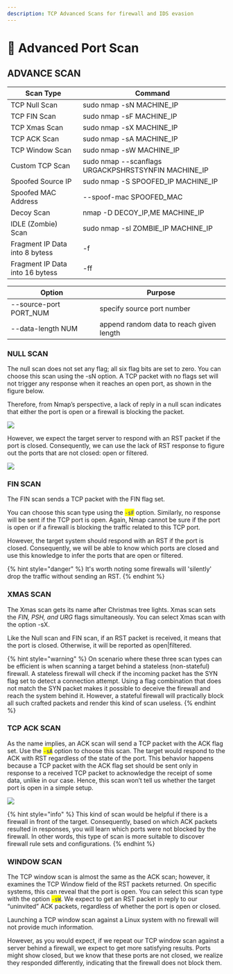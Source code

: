 ```yaml
---
description: TCP Advanced Scans for firewall and IDS evasion
---
```


# 👹 Advanced Port Scan

## ADVANCE SCAN

| Scan Type                       | Command                                              |
| ------------------------------- | ---------------------------------------------------- |
| TCP Null Scan                   | sudo nmap -sN MACHINE\_IP                            |
| TCP FIN Scan                    | sudo nmap -sF MACHINE\_IP                            |
| TCP Xmas Scan                   | sudo nmap -sX MACHINE\_IP                            |
| TCP ACK Scan                    | sudo nmap -sA MACHINE\_IP                            |
| TCP Window Scan                 | sudo nmap -sW MACHINE\_IP                            |
| Custom TCP Scan                 | sudo nmap --scanflags URGACKPSHRSTSYNFIN MACHINE\_IP |
| Spoofed Source IP               | sudo nmap -S SPOOFED\_IP MACHINE\_IP                 |
| Spoofed MAC Address             | --spoof-mac SPOOFED\_MAC                             |
| Decoy Scan                      | nmap -D DECOY\_IP,ME MACHINE\_IP                     |
| IDLE (Zombie) Scan              | sudo nmap -sI ZOMBIE\_IP MACHINE\_IP                 |
| Fragment IP Data into 8 bytess  | -f                                                   |
| Fragment IP Data into 16 bytess | -ff                                                  |

| Option                  | Purpose                                  |
| ----------------------- | ---------------------------------------- |
| --source-port PORT\_NUM | specify source port number               |
| --data-length NUM       | append random data to reach given length |

### NULL SCAN

The null scan does not set any flag; all six flag bits are set to zero. You can choose this scan using the -sN option. A TCP packet with no flags set will not trigger any response when it reaches an open port, as shown in the figure below.&#x20;

Therefore, from Nmap’s perspective, a lack of reply in a null scan indicates that either the port is open or a firewall is blocking the packet.

![](https://tryhackme-images.s3.amazonaws.com/user-uploads/5f04259cf9bf5b57aed2c476/room-content/04b178a9cf7048c21256988b8b2343e3.png)

However, we expect the target server to respond with an RST packet if the port is closed. Consequently, we can use the lack of RST response to figure out the ports that are not closed: open or filtered.

![](https://tryhackme-images.s3.amazonaws.com/user-uploads/5f04259cf9bf5b57aed2c476/room-content/224e01a913a1ce7b0fb2b9290ff5e1c8.png)

### FIN SCAN

The FIN scan sends a TCP packet with the FIN flag set.&#x20;

You can choose this scan type using the <mark style="color:blue;">`-sF`</mark> option. Similarly, no response will be sent if the TCP port is open. Again, Nmap cannot be sure if the port is open or if a firewall is blocking the traffic related to this TCP port.

However, the target system should respond with an RST if the port is closed. Consequently, we will be able to know which ports are closed and use this knowledge to infer the ports that are open or filtered.

{% hint style="danger" %}
It's worth noting some firewalls will 'silently' drop the traffic without sending an RST.
{% endhint %}

### XMAS SCAN

The Xmas scan gets its name after Christmas tree lights. Xmas scan sets the _FIN, PSH, and URG_ flags simultaneously. You can select Xmas scan with the option -sX.

Like the Null scan and FIN scan, if an RST packet is received, it means that the port is closed. Otherwise, it will be reported as open|filtered.

{% hint style="warning" %}
On scenario where these three scan types can be efficient is when scanning a target behind a stateless (non-stateful) firewall. A stateless firewall will check if the incoming packet has the SYN flag set to detect a connection attempt. Using a flag combination that does not match the SYN packet makes it possible to deceive the firewall and reach the system behind it. However, a stateful firewall will practically block all such crafted packets and render this kind of scan useless.
{% endhint %}

### TCP ACK SCAN

As the name implies, an ACK scan will send a TCP packet with the ACK flag set. Use the <mark style="color:blue;">`-sA`</mark> option to choose this scan. The target would respond to the ACK with RST regardless of the state of the port. This behavior happens because a TCP packet with the ACK flag set should be sent only in response to a received TCP packet to acknowledge the receipt of some data, unlike in our case. Hence, this scan won’t tell us whether the target port is open in a simple setup.

![](https://tryhackme-images.s3.amazonaws.com/user-uploads/5f04259cf9bf5b57aed2c476/room-content/a991831cedbb2761dde1fe66012a7311.png)

{% hint style="info" %}
This kind of scan would be helpful if there is a firewall in front of the target. Consequently, based on which ACK packets resulted in responses, you will learn which ports were not blocked by the firewall. In other words, this type of scan is more suitable to discover firewall rule sets and configurations.
{% endhint %}

### WINDOW SCAN

The TCP window scan is almost the same as the ACK scan; however, it examines the TCP Window field of the RST packets returned. On specific systems, this can reveal that the port is open. You can select this scan type with the option <mark style="color:blue;">`-sW`</mark>. We expect to get an RST packet in reply to our “uninvited” ACK packets, regardless of whether the port is open or closed.

Launching a TCP window scan against a Linux system with no firewall will not provide much information.

However, as you would expect, if we repeat our TCP window scan against a server behind a firewall, we expect to get more satisfying results. Ports might show closed, but we know that these ports are not closed, we realize they responded differently, indicating that the firewall does not block them.

\
 <a href="#advanced-scan-type" id="advanced-scan-type"></a>
-----------------------------------------------------------
